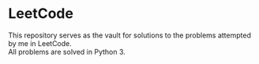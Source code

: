 # LeetCode

This repository serves as the vault for solutions to the problems attempted by me in LeetCode.<br/>
All problems are solved in Python 3.
